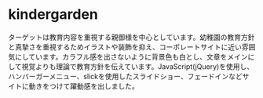 # kindergarden

ターゲットは教育内容を重視する親御様を中心としています。幼稚園の教育方針と真摯さを重視するためイラストや装飾を抑え、コーポレートサイトに近い雰囲気にしています。カラフル感を出さないように背景色も白とし、文章をメインにして視覚よりも理論で教育方針を伝えています。JavaScript(jQuery)を使用し、ハンバーガーメニュー、slickを使用したスライドショー、フェードインなどサイトに動きをつけて躍動感を出しました。


